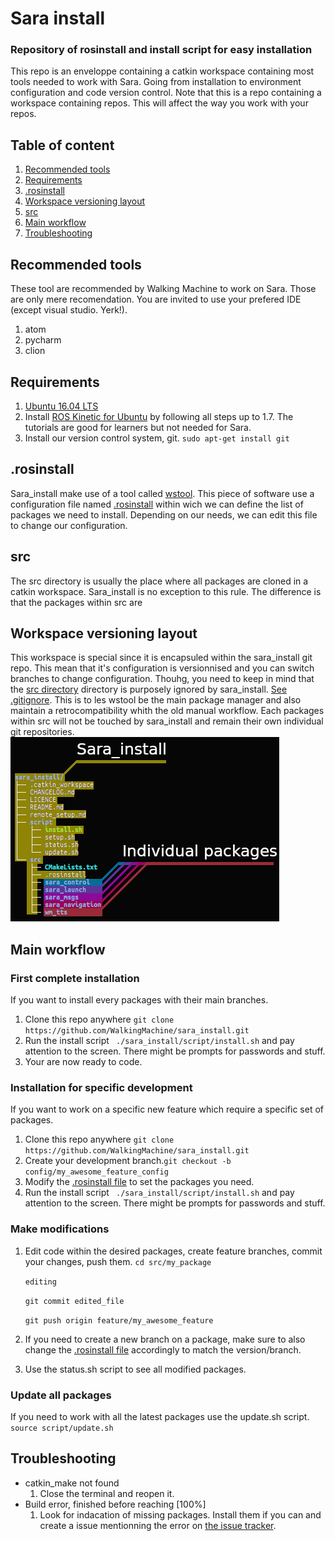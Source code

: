 # Sara install

### Repository of rosinstall and install script for easy installation
This repo is an enveloppe containing a catkin workspace containing most tools needed to work with Sara.
Going from installation to environment configuration and code version control.
Note that this is a repo containing a workspace containing repos. This will affect the way you work with your repos.

## Table of content
1. [Recommended tools](#recommended-tools)
1. [Requirements](#requirements)
1. [.rosinstall](#rosinstall)
1. [Workspace versioning layout](#workspace-versioning-layout)
1. [src](#src)
1. [Main workflow](#main-workflow)
1. [Troubleshooting](#troubleshooting)

## Recommended tools
These tool are recommended by Walking Machine to work on Sara. Those are only mere recomendation. You are invited to use your prefered IDE (except visual studio. Yerk!).
1. atom
1. pycharm
1. clion

## Requirements
1. [Ubuntu 16.04 LTS](http://releases.ubuntu.com/16.04/)
1. Install [ROS Kinetic for Ubuntu](https://wiki.ros.org/kinetic/Installation/Ubuntu) by following all steps up to 1.7. The tutorials are good for learners but not needed for Sara.
1.  Install our version control system, git. ``` sudo apt-get install git ```

## .rosinstall
Sara_install make use of a tool called [wstool](https://wiki.ros.org/wstool). This piece of software use a configuration file named [.rosinstall](#src/.rosinstall) within wich we can define the list of packages we need to install. Depending on our needs, we can edit this file to change our configuration.

## src
The src directory is usually the place where all packages are cloned in a catkin workspace. Sara_install is no exception to this rule. The difference is that the packages within src are 

## Workspace versioning layout
This workspace is special since it is encapsuled within the sara_install git repo. This mean that it's configuration is versionnised and you can switch branches to change configuration. Thouhg, you need to keep in mind that the [src directory](#src) directory is purposely ignored by sara_install. [See .gitignore](#.gitignore). This is to les wstool be the main package manager and also maintain a retrocompatibility whith the old manual workflow. Each packages within src will not be touched by sara_install and remain their own individual git repositories.
![Versionning layout](https://raw.githubusercontent.com/WalkingMachine/sara_install/complete_rework/WorkspaceLayout.jpg "Versionning layout")


## Main workflow
### First complete installation
If you want to install every packages with their main branches.
1. Clone this repo anywhere ``` git clone https://github.com/WalkingMachine/sara_install.git ```
1. Run the install script ``` ./sara_install/script/install.sh``` and pay attention to the screen. There might be prompts for passwords and stuff.
1. Your are now ready to code.

### Installation for specific development
If you want to work on a specific new feature which require a specific set of packages.
1. Clone this repo anywhere ``` git clone https://github.com/WalkingMachine/sara_install.git ```
1. Create your development branch.``` git checkout -b config/my_awesome_feature_config ```
1. Modify the [.rosinstall file](#src/.rosinstall) to set the packages you need.
1. Run the install script ``` ./sara_install/script/install.sh``` and pay attention to the screen. There might be prompts for passwords and stuff.

### Make modifications
1. Edit code within the desired packages, create feature branches, commit your changes, push them.
   ``` cd src/my_package ```
   
   ``` editing ```
   
   ``` git commit edited_file ```
   
   ``` git push origin feature/my_awesome_feature ```
   
1. If you need to create a new branch on a package, make sure to also change the [.rosinstall file](#src/.rosinstall) accordingly to match the version/branch.
1. Use the status.sh script to see all modified packages.

### Update all packages
If you need to work with all the latest packages use the update.sh script.
   ``` source script/update.sh ```
   
## Troubleshooting

* catkin_make not found
  1. Close the terminal and reopen it.
* Build error, finished before reaching [100%]
  1. Look for indacation of missing packages. Install them if you can and create a issue mentionning the error on [the issue tracker](https://github.com/WalkingMachine/sara_install/issues).
